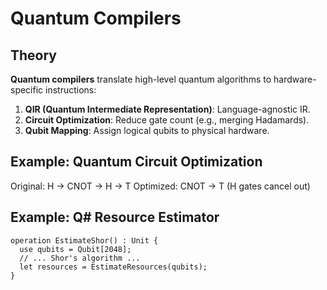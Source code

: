 # Quantum Compilers

## Theory
**Quantum compilers** translate high-level quantum algorithms to hardware-specific instructions:
1. **QIR (Quantum Intermediate Representation)**: Language-agnostic IR.
2. **Circuit Optimization**: Reduce gate count (e.g., merging Hadamards).
3. **Qubit Mapping**: Assign logical qubits to physical hardware.

## Example: Quantum Circuit Optimization
Original: H → CNOT → H → T
Optimized: CNOT → T (H gates cancel out)



## Example: Q# Resource Estimator
```qsharp
operation EstimateShor() : Unit {
  use qubits = Qubit[2048];
  // ... Shor's algorithm ...
  let resources = EstimateResources(qubits);
}
```